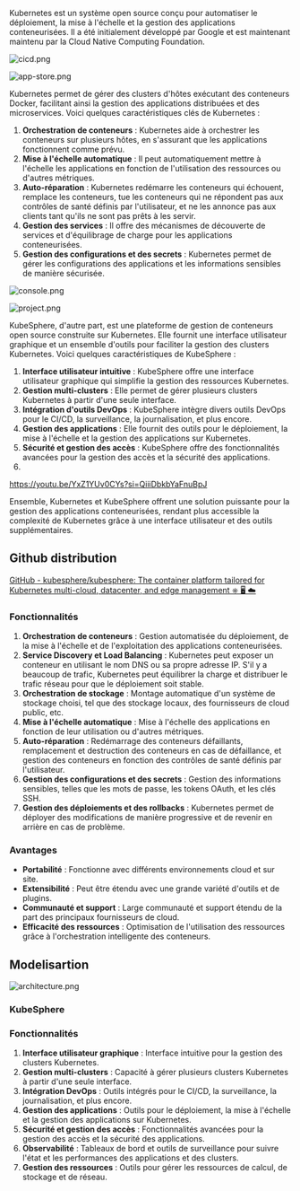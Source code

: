 Kubernetes est un système open source conçu pour automatiser le déploiement, la mise à l'échelle et la gestion des applications conteneurisées. Il a été initialement développé par Google et est maintenant maintenu par la Cloud Native Computing Foundation. 

![cicd.png](attachment:494735f5-c21e-4c74-a7ea-4e5a3922fae6:cicd.png)

![app-store.png](attachment:61af1aea-1a05-412f-9774-e64d8caef39b:app-store.png)

Kubernetes permet de gérer des clusters d'hôtes exécutant des conteneurs Docker, facilitant ainsi la gestion des applications distribuées et des microservices. Voici quelques caractéristiques clés de Kubernetes :

1. **Orchestration de conteneurs** : Kubernetes aide à orchestrer les conteneurs sur plusieurs hôtes, en s'assurant que les applications fonctionnent comme prévu.
2. **Mise à l'échelle automatique** : Il peut automatiquement mettre à l'échelle les applications en fonction de l'utilisation des ressources ou d'autres métriques.
3. **Auto-réparation** : Kubernetes redémarre les conteneurs qui échouent, remplace les conteneurs, tue les conteneurs qui ne répondent pas aux contrôles de santé définis par l'utilisateur, et ne les annonce pas aux clients tant qu'ils ne sont pas prêts à les servir.
4. **Gestion des services** : Il offre des mécanismes de découverte de services et d'équilibrage de charge pour les applications conteneurisées.
5. **Gestion des configurations et des secrets** : Kubernetes permet de gérer les configurations des applications et les informations sensibles de manière sécurisée.

![console.png](attachment:eef28140-5067-4e89-bf48-059edb1c0d4f:console.png)

![project.png](attachment:89bfe3ca-48c9-4e91-84e5-adfea0c0db19:project.png)

KubeSphere, d'autre part, est une plateforme de gestion de conteneurs open source construite sur Kubernetes. Elle fournit une interface utilisateur graphique et un ensemble d'outils pour faciliter la gestion des clusters Kubernetes. Voici quelques caractéristiques de KubeSphere :

1. **Interface utilisateur intuitive** : KubeSphere offre une interface utilisateur graphique qui simplifie la gestion des ressources Kubernetes.
2. **Gestion multi-clusters** : Elle permet de gérer plusieurs clusters Kubernetes à partir d'une seule interface.
3. **Intégration d'outils DevOps** : KubeSphere intègre divers outils DevOps pour le CI/CD, la surveillance, la journalisation, et plus encore.
4. **Gestion des applications** : Elle fournit des outils pour le déploiement, la mise à l'échelle et la gestion des applications sur Kubernetes.
5. **Sécurité et gestion des accès** : KubeSphere offre des fonctionnalités avancées pour la gestion des accès et la sécurité des applications.
6. 

https://youtu.be/YxZ1YUv0CYs?si=QiiiDbkbYaFnuBpJ

Ensemble, Kubernetes et KubeSphere offrent une solution puissante pour la gestion des applications conteneurisées, rendant plus accessible la complexité de Kubernetes grâce à une interface utilisateur et des outils supplémentaires.

## Github distribution

[GitHub - kubesphere/kubesphere: The container platform tailored for Kubernetes multi-cloud, datacenter, and edge management ⎈ 🖥 ☁️](https://github.com/kubesphere/kubesphere)

### Fonctionnalités

1. **Orchestration de conteneurs** : Gestion automatisée du déploiement, de la mise à l'échelle et de l'exploitation des applications conteneurisées.
2. **Service Discovery et Load Balancing** : Kubernetes peut exposer un conteneur en utilisant le nom DNS ou sa propre adresse IP. S'il y a beaucoup de trafic, Kubernetes peut équilibrer la charge et distribuer le trafic réseau pour que le déploiement soit stable.
3. **Orchestration de stockage** : Montage automatique d'un système de stockage choisi, tel que des stockage locaux, des fournisseurs de cloud public, etc.
4. **Mise à l'échelle automatique** : Mise à l'échelle des applications en fonction de leur utilisation ou d'autres métriques.
5. **Auto-réparation** : Redémarrage des conteneurs défaillants, remplacement et destruction des conteneurs en cas de défaillance, et gestion des conteneurs en fonction des contrôles de santé définis par l'utilisateur.
6. **Gestion des configurations et des secrets** : Gestion des informations sensibles, telles que les mots de passe, les tokens OAuth, et les clés SSH.
7. **Gestion des déploiements et des rollbacks** : Kubernetes permet de déployer des modifications de manière progressive et de revenir en arrière en cas de problème.

### Avantages

- **Portabilité** : Fonctionne avec différents environnements cloud et sur site.
- **Extensibilité** : Peut être étendu avec une grande variété d'outils et de plugins.
- **Communauté et support** : Large communauté et support étendu de la part des principaux fournisseurs de cloud.
- **Efficacité des ressources** : Optimisation de l'utilisation des ressources grâce à l'orchestration intelligente des conteneurs.

## Modelisartion

![architecture.png](attachment:9b4d6aee-9ceb-43f3-8f23-3f0529b7928b:architecture.png)

### KubeSphere

### Fonctionnalités

1. **Interface utilisateur graphique** : Interface intuitive pour la gestion des clusters Kubernetes.
2. **Gestion multi-clusters** : Capacité à gérer plusieurs clusters Kubernetes à partir d'une seule interface.
3. **Intégration DevOps** : Outils intégrés pour le CI/CD, la surveillance, la journalisation, et plus encore.
4. **Gestion des applications** : Outils pour le déploiement, la mise à l'échelle et la gestion des applications sur Kubernetes.
5. **Sécurité et gestion des accès** : Fonctionnalités avancées pour la gestion des accès et la sécurité des applications.
6. **Observabilité** : Tableaux de bord et outils de surveillance pour suivre l'état et les performances des applications et des clusters.
7. **Gestion des ressources** : Outils pour gérer les ressources de calcul, de stockage et de réseau.
